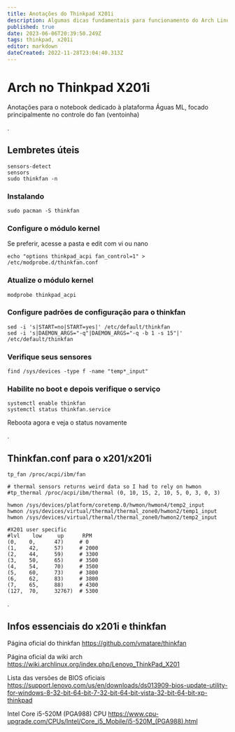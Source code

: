 ```yaml
---
title: Anotações do Thinkpad X201i
description: Algumas dicas fundamentais para funcionamento do Arch Linux no X201i dedicado à plataforma Águas ML
published: true
date: 2023-06-06T20:39:50.249Z
tags: thinkpad, x201i
editor: markdown
dateCreated: 2022-11-28T23:04:40.313Z
---
```


# Arch no Thinkpad X201i
Anotações para o notebook dedicado à plataforma Águas ML, focado principalmente no controle do fan (ventoinha)

.
## Lembretes úteis

```
sensors-detect
sensors
sudo thinkfan -n
```


### Instalando

```
sudo pacman -S thinkfan
```

### Configure o módulo kernel
Se preferir, acesse a pasta e edit com vi ou nano

```
echo "options thinkpad_acpi fan_control=1" > /etc/modprobe.d/thinkfan.conf
```

### Atualize o módulo kernel
```
modprobe thinkpad_acpi
```

### Configure padrões de configuração para o thinkfan
```
sed -i 's|START=no|START=yes|' /etc/default/thinkfan
sed -i 's|DAEMON_ARGS="-q"|DAEMON_ARGS="-q -b 1 -s 15"|' /etc/default/thinkfan
```

### Verifique seus sensores
```
find /sys/devices -type f -name "temp*_input"
```

### Habilite no boot e depois verifique o serviço
```
systemctl enable thinkfan
systemctl status thinkfan.service
```

Reboota agora e veja o status novamente

.
## Thinkfan.conf para o x201/x201i


```
tp_fan /proc/acpi/ibm/fan

# thermal sensors returns weird data so I had to rely on hwmon
#tp_thermal /proc/acpi/ibm/thermal (0, 10, 15, 2, 10, 5, 0, 3, 0, 3)

hwmon /sys/devices/platform/coretemp.0/hwmon/hwmon4/temp2_input
hwmon /sys/devices/virtual/thermal/thermal_zone0/hwmon2/temp1_input
hwmon /sys/devices/virtual/thermal/thermal_zone0/hwmon2/temp2_input

#X201 user specific
#lvl    low     up      RPM
(0,    0,      47)     # 0
(1,    42,     57)     # 2000
(2,    44,     59)     # 3300
(3,    50,     65)     # 3500
(4,    54,     70)     # 3500
(5,    60,     73)     # 3800
(6,    62,     83)     # 3800
(7,    65,     88)     # 4300
(127,  70,     32767)  # 5300

```

.
## Infos essenciais do x201i e thinkfan
Página oficial do thinkfan
https://github.com/vmatare/thinkfan

Página oficial da wiki arch
https://wiki.archlinux.org/index.php/Lenovo_ThinkPad_X201

Lista das versões de BIOS oficiais
https://support.lenovo.com/us/en/downloads/ds013909-bios-update-utility-for-windows-8-32-bit-64-bit-7-32-bit-64-bit-vista-32-bit-64-bit-xp-thinkpad

Intel Core i5-520M (PGA988) CPU
https://www.cpu-upgrade.com/CPUs/Intel/Core_i5_Mobile/i5-520M_(PGA988).html
